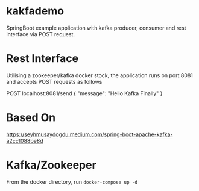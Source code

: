 # kakfademo
SpringBoot example application with kafka producer, consumer and rest interface via POST request. 

# Rest Interface
Utilising a zookeeper/kafka docker stock, the application runs on port 8081 and accepts POST requests as follows

POST localhost:8081/send
{
    "message": "Hello Kafka Finally"
}

# Based On 
https://seyhmusaydogdu.medium.com/spring-boot-apache-kafka-a2cc1088be8d

# Kafka/Zookeeper 
From the docker directory, run 
`docker-compose up -d`
